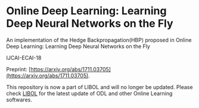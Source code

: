 # Online Deep Learning: Learning Deep Neural Networks on the Fly
An implementation of the Hedge Backpropagation(HBP) proposed in Online Deep Learning: Learning Deep Neural Networks on the Fly 

IJCAI-ECAI-18

Preprint: [https://arxiv.org/abs/1711.03705](https://arxiv.org/abs/1711.03705).

This repository is now a part of LIBOL and will no longer be updated.
Please check [LIBOL](https://github.com/LIBOL/ODL) for the latest update of ODL and other Online Learning softwares.
